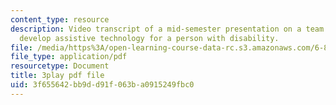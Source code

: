 ```yaml
---
content_type: resource
description: Video transcript of a mid-semester presentation on a team project to
  develop assistive technology for a person with disability.
file: /media/https%3A/open-learning-course-data-rc.s3.amazonaws.com/6-811-principles-and-practice-of-assistive-technology-fall-2014/3f655642bb9dd91f063ba0915249fbc0_EWjWv1YBB7A.pdf
file_type: application/pdf
resourcetype: Document
title: 3play pdf file
uid: 3f655642-bb9d-d91f-063b-a0915249fbc0
---
```

